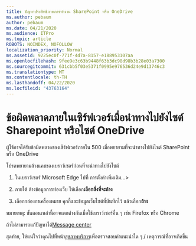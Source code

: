 ```yaml
---
title: ปัญหาประสิทธิภาพการทํางาน SharePoint หรือ OneDrive
ms.author: pebaum
author: pebaum
ms.date: 04/21/2020
ms.audience: ITPro
ms.topic: article
ROBOTS: NOINDEX, NOFOLLOW
localization_priority: Normal
ms.assetid: 9225ec0f-771f-4d7a-8157-e188953107aa
ms.openlocfilehash: 9fee9e3c63b9448f63b3dc98d98b3b28e03a7300
ms.sourcegitcommit: 631cbb5f03e5371f0995e976536d24e9d13746c3
ms.translationtype: MT
ms.contentlocale: th-TH
ms.lasthandoff: 04/22/2020
ms.locfileid: "43763164"
---
```

# <a name="internal-server-error-when-navigating-to-sharepoint-or-onedrive-sites"></a>ข้อผิดพลาดภายในเซิร์ฟเวอร์เมื่อนําทางไปยังไซต์ Sharepoint หรือไซต์ OneDrive

ผู้ใช้อาจได้รับข้อผิดพลาดของเซิร์ฟเวอร์ภายใน 500 เมื่อพยายามที่จะนําทางไปยังไซต์ SharePoint หรือ OneDrive 

โปรดพยายามล้างแคชของเบราว์เซอร์ก่อนที่จะนําทางไปยังไซต์


1. ในเบราว์เซอร์ Microsoft Edge ไปที่ การตั้งค่าเพิ่มเติม...>

2. ภายใต้ ล้างข้อมูลการท่องเว็บ ให้เลือก**เลือกสิ่งที่จะล้าง**

3. เลือกกล่องกาเครื่องหมาย คุกกี้และข้อมูลเว็บไซต์ที่บันทึกไว้ แล้วเลือก**ล้าง**

หมายเหตุ: ขั้นตอนเหล่านี้อาจแตกต่างกันเมื่อใช้เบราว์เซอร์อื่น ๆ เช่น Firefox หรือ Chrome

ถ้าไม่สามารถแก้ปัญหาได้[Message center](https://portal.office.com/adminportal/home#/MessageCenter)

สุดท้าย, ให้แน่ใจว่าคุณไปที่หน้า[สุขภาพบริการ](https://portal.office.com/adminportal/home#/servicehealth)เพื่อตรวจสอบคําแนะนําใด ๆ / เหตุการณ์ที่อาจเกิดขึ้น

